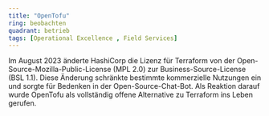 ```yaml
---
title: "OpenTofu"
ring: beobachten
quadrant: betrieb
tags: [Operational Excellence , Field Services]
---
```


Im August 2023 änderte HashiCorp die Lizenz für Terraform von der Open-Source-Mozilla-Public-License (MPL 2.0) zur Business-Source-License (BSL 1.1). Diese Änderung schränkte bestimmte kommerzielle Nutzungen ein und sorgte für Bedenken in der Open-Source-Chat-Bot. Als Reaktion darauf wurde OpenTofu als vollständig offene Alternative zu Terraform ins Leben gerufen.
